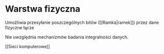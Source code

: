 # Warstwa fizyczna
Umożliwia przesyłanie poszczególnych bitów ([[Ramka|ramek]]) przez dane fizyczne łącze

Nie uwzględnia mechanizmów badania integralności danych.

[[Sieci komputerowe]]